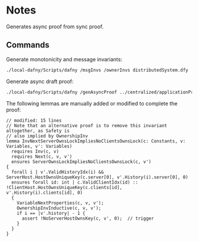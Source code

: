 # Notes

Generates async proof from sync proof.

## Commands

Generate monotonicity and message invariants:

```bash
./local-dafny/Scripts/dafny /msgInvs /ownerInvs distributedSystem.dfy
```

Generate async draft proof:

```bash
./local-dafny/Scripts/dafny /genAsyncProof ../centralized/applicationProof.dfy
```

The following lemmas are manually added or modified to complete the proof:

```dafny
// modified: 15 lines
// Note that an alternative proof is to remove this invariant altogether, as Safety is
// also implied by OwnershipInv
lemma InvNextServerOwnsLockImpliesNoClientsOwnsLock(c: Constants, v: Variables, v': Variables)
  requires Inv(c, v)
  requires Next(c, v, v')
  ensures ServerOwnsLockImpliesNoClientsOwnsLock(c, v')
{
  forall i | v'.ValidHistoryIdx(i) && ServerHost.HostOwnsUniqueKey(c.server[0], v'.History(i).server[0], 0)
  ensures forall id: int | c.ValidClientIdx(id) :: !ClientHost.HostOwnsUniqueKey(c.clients[id], v'.History(i).clients[id], 0)
  {
    VariableNextProperties(c, v, v');
    OwnershipInvInductive(c, v, v');
    if i == |v'.history| - 1 {
      assert !NoServerHostOwnsKey(c, v', 0);  // trigger
    }
  }
}
```
